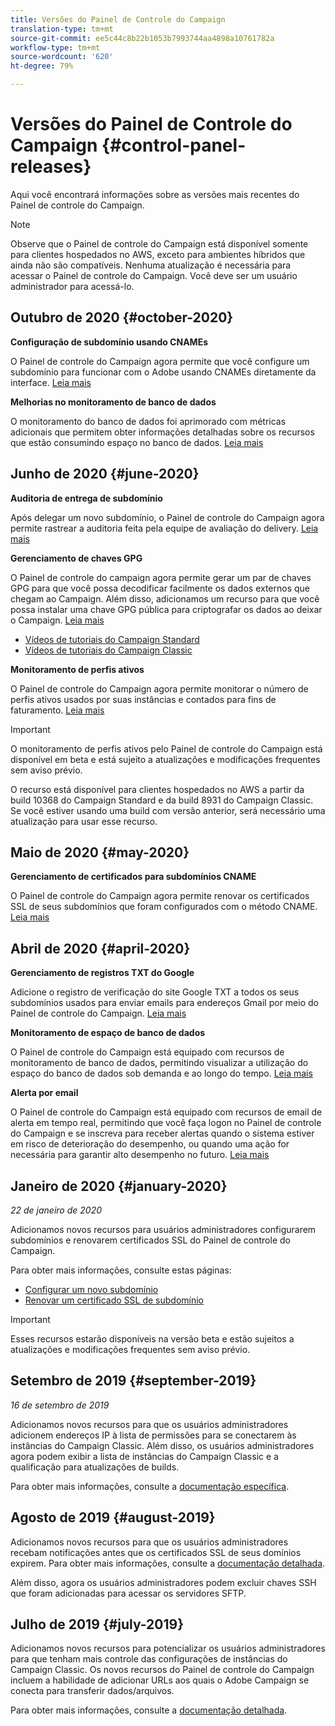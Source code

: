 ```yaml
---
title: Versões do Painel de Controle do Campaign
translation-type: tm+mt
source-git-commit: ee5c44c8b22b1053b7993744aa4898a10761782a
workflow-type: tm+mt
source-wordcount: '620'
ht-degree: 79%

---
```



# Versões do Painel de Controle do Campaign {#control-panel-releases}

Aqui você encontrará informações sobre as versões mais recentes do Painel de controle do Campaign.

>[!NOTE]
>
>Observe que o Painel de controle do Campaign está disponível somente para clientes hospedados no AWS, exceto para ambientes híbridos que ainda não são compatíveis. Nenhuma atualização é necessária para acessar o Painel de controle do Campaign. Você deve ser um usuário administrador para acessá-lo.

## Outubro de 2020 {#october-2020}

**Configuração de subdomínio usando CNAMEs**

O Painel de controle do Campaign agora permite que você configure um subdomínio para funcionar com o Adobe usando CNAMEs diretamente da interface. [Leia mais](subdomains-certificates/using/setting-up-new-subdomain.md)

**Melhorias no monitoramento de banco de dados**

O monitoramento do banco de dados foi aprimorado com métricas adicionais que permitem obter informações detalhadas sobre os recursos que estão consumindo espaço no banco de dados. [Leia mais](performance-monitoring/using/database-monitoring.md)

## Junho de 2020 {#june-2020}

**Auditoria de entrega de subdomínio**

Após delegar um novo subdomínio, o Painel de controle do Campaign agora permite rastrear a auditoria feita pela equipe de avaliação do delivery. [Leia mais](subdomains-certificates/using/setting-up-new-subdomain.md)

**Gerenciamento de chaves GPG**

O Painel de controle do campaign agora permite gerar um par de chaves GPG para que você possa decodificar facilmente os dados externos que chegam ao Campaign. Além disso, adicionamos um recurso para que você possa instalar uma chave GPG pública para criptografar os dados ao deixar o Campaign. [Leia mais](instances-settings/using/gpg-keys-management.md)
* [Vídeos de tutoriais do Campaign Standard](https://docs.adobe.com/content/help/en/campaign-standard-learn/tutorials/administrating/control-panel/gpg-key-management/gpg-key-management-overview.html)
* [Vídeos de tutoriais do Campaign Classic](https://docs.adobe.com/content/help/en/campaign-classic-learn/tutorials/administrating/control-panel-acc/gpg-key-management/gpg-key-management-overview.html)

**Monitoramento de perfis ativos**

O Painel de controle do Campaign agora permite monitorar o número de perfis ativos usados por suas instâncias e contados para fins de faturamento. [Leia mais](performance-monitoring/using/active-profiles-monitoring.md)

>[!IMPORTANT]
>
>O monitoramento de perfis ativos pelo Painel de controle do Campaign está disponível em beta e está sujeito a atualizações e modificações frequentes sem aviso prévio.
>
>O recurso está disponível para clientes hospedados no AWS a partir da build 10368 do Campaign Standard e da build 8931 do Campaign Classic. Se você estiver usando uma build com versão anterior, será necessário uma atualização para usar esse recurso.

## Maio de 2020 {#may-2020}

**Gerenciamento de certificados para subdomínios CNAME**

O Painel de controle do Campaign agora permite renovar os certificados SSL de seus subdomínios que foram configurados com o método CNAME. [Leia mais](subdomains-certificates/using/renewing-subdomain-certificate.md)

## Abril de 2020 {#april-2020}

**Gerenciamento de registros TXT do Google**

Adicione o registro de verificação do site Google TXT a todos os seus subdomínios usados para enviar emails para endereços Gmail por meio do Painel de controle do Campaign. [Leia mais](subdomains-certificates/using/managing-txt-records.md)

**Monitoramento de espaço de banco de dados**

O Painel de controle do Campaign está equipado com recursos de monitoramento de banco de dados, permitindo visualizar a utilização do espaço do banco de dados sob demanda e ao longo do tempo. [Leia mais](performance-monitoring/using/database-monitoring.md)

**Alerta por email**

O Painel de controle do Campaign está equipado com recursos de email de alerta em tempo real, permitindo que você faça logon no Painel de controle do Campaign e se inscreva para receber alertas quando o sistema estiver em risco de deterioração do desempenho, ou quando uma ação for necessária para garantir alto desempenho no futuro. [Leia mais](performance-monitoring/using/email-alerting.md)

## Janeiro de 2020 {#january-2020}

*22 de janeiro de 2020*

Adicionamos novos recursos para usuários administradores configurarem subdomínios e renovarem certificados SSL do Painel de controle do Campaign.

Para obter mais informações, consulte estas páginas:
* [Configurar um novo subdomínio](subdomains-certificates/using/setting-up-new-subdomain.md)
* [Renovar um certificado SSL de subdomínio](subdomains-certificates/using/renewing-subdomain-certificate.md)

>[!IMPORTANT]
>
>Esses recursos estarão disponíveis na versão beta e estão sujeitos a atualizações e modificações frequentes sem aviso prévio.

## Setembro de 2019 {#september-2019}

*16 de setembro de 2019*

Adicionamos novos recursos para que os usuários administradores adicionem endereços IP à lista de permissões para se conectarem às instâncias do Campaign Classic.
Além disso, os usuários administradores agora podem exibir a lista de instâncias do Campaign Classic e a qualificação para atualizações de builds.

Para obter mais informações, consulte a [documentação específica](instances-settings/using/ip-allow-listing-instance-access.md).

## Agosto de 2019 {#august-2019}

Adicionamos novos recursos para que os usuários administradores recebam notificações antes que os certificados SSL de seus domínios expirem. Para obter mais informações, consulte a [documentação detalhada](subdomains-certificates/using/monitoring-ssl-certificates.md).

Além disso, agora os usuários administradores podem excluir chaves SSH que foram adicionadas para acessar os servidores SFTP.

## Julho de 2019 {#july-2019}

Adicionamos novos recursos para potencializar os usuários administradores para que tenham mais controle das configurações de instâncias do Campaign Classic. Os novos recursos do Painel de controle do Campaign incluem a habilidade de adicionar URLs aos quais o Adobe Campaign se conecta para transferir dados/arquivos.

Para obter mais informações, consulte a [documentação detalhada](instances-settings/using/url-permissions.md).
